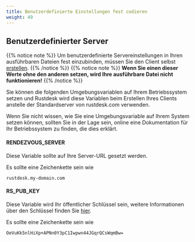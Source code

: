 ```yaml
---
title: Benutzerdefinierte Einstellungen fest codieren
weight: 49
---
```


## Benutzerdefinierter Server
{{% notice note %}}
Um benutzerdefinierte Servereinstellungen in Ihren ausführbaren Dateien fest einzubinden, müssen Sie den Client selbst [erstellen](/docs/de/dev/build/).
{{% /notice %}}
{{% notice note %}}
**Wenn Sie einen dieser Werte ohne den anderen setzen, wird Ihre ausführbare Datei nicht funktionieren!**
{{% /notice %}}

Sie können die folgenden Umgebungsvariablen auf Ihrem Betriebssystem setzen und Rustdesk wird diese Variablen beim Erstellen Ihres Clients anstelle der Standardserver von rustdesk.com verwenden. 

Wenn Sie nicht wissen, wie Sie eine Umgebungsvariable auf Ihrem System setzen können, sollten Sie in der Lage sein, online eine Dokumentation für Ihr Betriebssystem zu finden, die dies erklärt.

#### RENDEZVOUS_SERVER
Diese Variable sollte auf Ihre Server-URL gesetzt werden.

Es sollte eine Zeichenkette sein wie
```
rustdesk.my-domain.com
```

#### RS_PUB_KEY
Diese Variable wird Ihr öffentlicher Schlüssel sein, weitere Informationen über den Schlüssel finden Sie [hier](/docs/de/self-host/install/#key).

Es sollte eine Zeichenkette sein wie
```
OeVuKk5nlHiXp+APNn0Y3pC1Iwpwn44JGqrQCsWqmBw=
```
